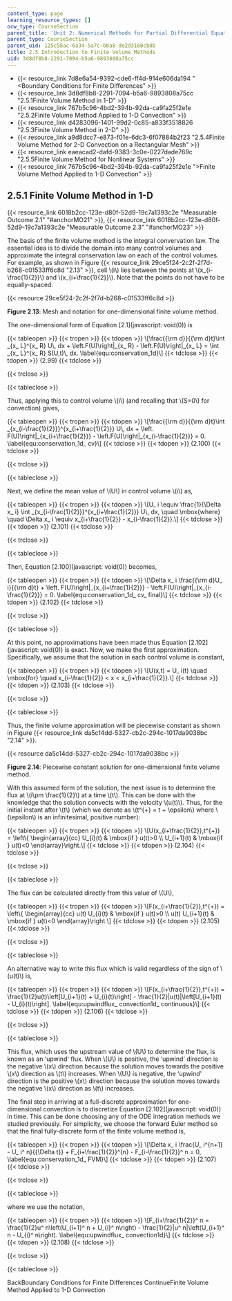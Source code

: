 ```yaml
---
content_type: page
learning_resource_types: []
ocw_type: CourseSection
parent_title: 'Unit 2: Numerical Methods for Partial Differential Equations'
parent_type: CourseSection
parent_uid: 125c58ac-6a34-5a7c-bba8-de2d3160cb8b
title: 2.5 Introduction to Finite Volume Methods
uid: 3d8df8b8-2291-7094-b5a6-9893808a75cc
---
```


*   {{< resource_link 7d8e6a54-9392-cde6-ff4d-914e606da194 "\<Boundary Conditions for Finite Differences" >}}
*   {{< resource_link 3d8df8b8-2291-7094-b5a6-9893808a75cc "2.5.1Finite Volume Method in 1-D" >}}
*   {{< resource_link 767b5c96-4bd2-394b-92da-ca9fa25f2e1e "2.5.2Finite Volume Method Applied to 1-D Convection" >}}
*   {{< resource_link d4283096-1401-99d2-0c85-a833f3518826 "2.5.3Finite Volume Method in 2-D" >}}
*   {{< resource_link a9d8dcc7-e873-f01e-6dc3-6f07884b2f23 "2.5.4Finite Volume Method for 2-D Convection on a Rectangular Mesh" >}}
*   {{< resource_link eaeacad2-dafd-9383-3c0e-0227dade769c "2.5.5Finite Volume Method for Nonlinear Systems" >}}
*   {{< resource_link 767b5c96-4bd2-394b-92da-ca9fa25f2e1e "\>Finite Volume Method Applied to 1-D Convection" >}}

2.5.1 Finite Volume Method in 1-D
---------------------------------

{{< resource_link 6018b2cc-123e-d80f-52d9-19c7a1393c2e "Measurable Outcome 2.1" "#anchorMO21" >}}, {{< resource_link 6018b2cc-123e-d80f-52d9-19c7a1393c2e "Measurable Outcome 2.3" "#anchorMO23" >}}

The basis of the finite volume method is the integral convervation law. The essential idea is to divide the domain into many control volumes and approximate the integral conservation law on each of the control volumes. For example, as shown in Figure {{< resource_link 29ce5f24-2c2f-2f7d-b268-c01533ff6c8d "2.13" >}}, cell \\(i\\) lies between the points at \\(x\_{i-\\frac{1}{2}}\\) and \\(x\_{i+\\frac{1}{2}}\\). Note that the points do not have to be equally-spaced.

{{< resource 29ce5f24-2c2f-2f7d-b268-c01533ff6c8d >}}

**Figure 2.13**: Mesh and notation for one-dimensional finite volume method.

The one-dimensional form of Equation [2.1](javascript: void(0)) is

{{< tableopen >}}
{{< tropen >}}
{{< tdopen >}}
\\\[\\frac{{\\rm d}}{{\\rm d}t}\\int \_{x\_ L}^{x\_ R} U\\, dx + \\left.F(U)\\right|\_{x\_ R} - \\left.F(U)\\right|\_{x\_ L} = \\int \_{x\_ L}^{x\_ R} S(U,t)\\, dx. \\label{equ:conservation\_1d}\\\]
{{< tdclose >}}
{{< tdopen >}}
(2.99)
{{< tdclose >}}

{{< trclose >}}

{{< tableclose >}}

Thus, applying this to control volume \\(i\\) (and recalling that \\(S=0\\) for convection) gives,

{{< tableopen >}}
{{< tropen >}}
{{< tdopen >}}
\\\[\\frac{{\\rm d}}{{\\rm d}t}\\int \_{x\_{i-\\frac{1}{2}}}^{x\_{i+\\frac{1}{2}}} U\\, dx + \\left. F(U)\\right|\_{x\_{i+\\frac{1}{2}}} - \\left.F(U)\\right|\_{x\_{i-\\frac{1}{2}}} = 0. \\label{equ:conservation\_1d\_ cv}\\\]
{{< tdclose >}}
{{< tdopen >}}
(2.100)
{{< tdclose >}}

{{< trclose >}}

{{< tableclose >}}

Next, we define the mean value of \\(U\\) in control volume \\(i\\) as,

{{< tableopen >}}
{{< tropen >}}
{{< tdopen >}}
\\\[U\_ i \\equiv \\frac{1}{\\Delta x\_ i} \\int \_{x\_{i-\\frac{1}{2}}}^{x\_{i+\\frac{1}{2}}} U\\, dx, \\quad \\mbox{where} \\quad \\Delta x\_ i \\equiv x\_{i+\\frac{1}{2}} - x\_{i-\\frac{1}{2}}.\\\]
{{< tdclose >}}
{{< tdopen >}}
(2.101)
{{< tdclose >}}

{{< trclose >}}

{{< tableclose >}}

Then, Equation [2.100](javascript: void(0)) becomes,

{{< tableopen >}}
{{< tropen >}}
{{< tdopen >}}
\\\[\\Delta x\_ i \\frac{{\\rm d}U\_ i}{{\\rm d}t} + \\left. F(U)\\right|\_{x\_{i+\\frac{1}{2}}} - \\left.F(U)\\right|\_{x\_{i-\\frac{1}{2}}} = 0. \\label{equ:conservation\_1d\_ cv\_ final}\\\]
{{< tdclose >}}
{{< tdopen >}}
(2.102)
{{< tdclose >}}

{{< trclose >}}

{{< tableclose >}}

At this point, no approximations have been made thus Equation [2.102](javascript: void(0)) is exact. Now, we make the first approximation. Specifically, we assume that the solution in each control volume is constant,

{{< tableopen >}}
{{< tropen >}}
{{< tdopen >}}
\\\[U(x,t) = U\_ i(t) \\quad \\mbox{for} \\quad x\_{i-\\frac{1}{2}} \< x \< x\_{i+\\frac{1}{2}}.\\\]
{{< tdclose >}}
{{< tdopen >}}
(2.103)
{{< tdclose >}}

{{< trclose >}}

{{< tableclose >}}

Thus, the finite volume approximation will be piecewise constant as shown in Figure {{< resource_link da5c14dd-5327-cb2c-294c-1017da9038bc "2.14" >}}.

{{< resource da5c14dd-5327-cb2c-294c-1017da9038bc >}}

**Figure 2.14**: Piecewise constant solution for one-dimensional finite volume method.

With this assumed form of the solution, the next issue is to determine the flux at \\(i\\pm \\frac{1}{2}\\) at a time \\(t\\). This can be done with the knowledge that the solution convects with the velocity \\(u(t)\\). Thus, for the initial instant after \\(t\\) (which we denote as \\(t^{+} = t + \\epsilon\\) where \\(\\epsilon\\) is an infinitesimal, positive number):

{{< tableopen >}}
{{< tropen >}}
{{< tdopen >}}
\\\[U(x\_{i+\\frac{1}{2}},t^{+}) = \\left\\{ \\begin{array}{cc} U\_{i}(t) & \\mbox{if } u(t)>0 \\\\ U\_{i+1}(t) & \\mbox{if } u(t)\<0 \\end{array}\\right.\\\]
{{< tdclose >}}
{{< tdopen >}}
(2.104)
{{< tdclose >}}

{{< trclose >}}

{{< tableclose >}}

The flux can be calculated directly from this value of \\(U\\),

{{< tableopen >}}
{{< tropen >}}
{{< tdopen >}}
\\\[F(x\_{i+\\frac{1}{2}},t^{+}) = \\left\\{ \\begin{array}{cc} u(t) U\_{i}(t) & \\mbox{if } u(t)>0 \\\\ u(t) U\_{i+1}(t) & \\mbox{if } u(t)\<0 \\end{array}\\right.\\\]
{{< tdclose >}}
{{< tdopen >}}
(2.105)
{{< tdclose >}}

{{< trclose >}}

{{< tableclose >}}

An alternative way to write this flux which is valid regardless of the sign of \\(u(t)\\) is,

{{< tableopen >}}
{{< tropen >}}
{{< tdopen >}}
\\\[F(x\_{i+\\frac{1}{2}},t^{+}) = \\frac{1}{2}u(t)\\left\[U\_{i+1}(t) + U\_{i}(t)\\right\] - \\frac{1}{2}|u(t)|\\left\[U\_{i+1}(t) - U\_{i}(t)\\right\]. \\label{equ:upwindflux\_ convection1d\_ continuous}\\\]
{{< tdclose >}}
{{< tdopen >}}
(2.106)
{{< tdclose >}}

{{< trclose >}}

{{< tableclose >}}

This flux, which uses the upstream value of \\(U\\) to determine the flux, is known as an ‘upwind' flux. When \\(U\\) is positive, the ‘upwind' direction is the negative \\(x\\) direction because the solution moves towards the positive \\(x\\) direction as \\(t\\) increases. When \\(U\\) is negative, the ‘upwind' direction is the positive \\(x\\) direction because the solution moves towards the negative \\(x\\) direction as \\(t\\) increases.

The final step in arriving at a full-discrete approximation for one-dimensional convection is to discretize Equation [2.102](javascript: void(0)) in time. This can be done choosing any of the ODE integration methods we studied previously. For simplicity, we choose the forward Euler method so that the final fully-discrete form of the finite volume method is,

{{< tableopen >}}
{{< tropen >}}
{{< tdopen >}}
\\\[\\Delta x\_ i \\frac{U\_ i^{n+1} - U\_ i^ n}{{\\Delta t}} + F\_{i+\\frac{1}{2}}^{n} - F\_{i-\\frac{1}{2}}^ n = 0, \\label{equ:conservation\_1d\_ FVM}\\\]
{{< tdclose >}}
{{< tdopen >}}
(2.107)
{{< tdclose >}}

{{< trclose >}}

{{< tableclose >}}

where we use the notation,

{{< tableopen >}}
{{< tropen >}}
{{< tdopen >}}
\\\[F\_{i+\\frac{1}{2}}^ n = \\frac{1}{2}u^ n\\left(U\_{i+1}^ n + U\_{i}^ n\\right) - \\frac{1}{2}|u^ n|\\left(U\_{i+1}^ n - U\_{i}^ n\\right). \\label{equ:upwindflux\_ convection1d}\\\]
{{< tdclose >}}
{{< tdopen >}}
(2.108)
{{< tdclose >}}

{{< trclose >}}

{{< tableclose >}}

BackBoundary Conditions for Finite Differences ContinueFinite Volume Method Applied to 1-D Convection